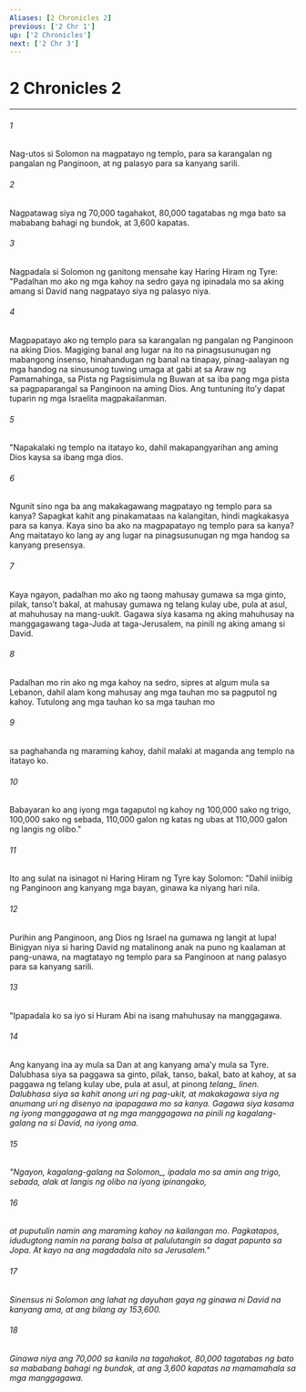 ```yaml
---
Aliases: [2 Chronicles 2]
previous: ['2 Chr 1']
up: ['2 Chronicles']
next: ['2 Chr 3']
---
```

# 2 Chronicles 2

***






















###### 1 










Nag-utos si Solomon na magpatayo ng templo, para sa karangalan ng pangalan ng Panginoon, at ng palasyo para sa kanyang sarili. 





















###### 2 










Nagpatawag siya ng 70,000 tagahakot, 80,000 tagatabas ng mga bato sa mababang bahagi ng bundok, at 3,600 kapatas. 





















###### 3 










Nagpadala si Solomon ng ganitong mensahe kay Haring Hiram ng Tyre: "Padalhan mo ako ng mga kahoy na sedro gaya ng ipinadala mo sa aking amang si David nang nagpatayo siya ng palasyo niya. 





















###### 4 










Magpapatayo ako ng templo para sa karangalan ng pangalan ng Panginoon na aking Dios. Magiging banal ang lugar na ito na pinagsusunugan ng mabangong insenso, hinahandugan ng banal na tinapay, pinag-aalayan ng mga handog na sinusunog tuwing umaga at gabi at sa Araw ng Pamamahinga, sa Pista ng Pagsisimula ng Buwan at sa iba pang mga pista sa pagpaparangal sa Panginoon na aming Dios. Ang tuntuning itoʼy dapat tuparin ng mga Israelita magpakailanman. 





















###### 5 










"Napakalaki ng templo na itatayo ko, dahil makapangyarihan ang aming Dios kaysa sa ibang mga dios. 





















###### 6 










Ngunit sino nga ba ang makakagawang magpatayo ng templo para sa kanya? Sapagkat kahit ang pinakamataas na kalangitan, hindi magkakasya para sa kanya. Kaya sino ba ako na magpapatayo ng templo para sa kanya? Ang maitatayo ko lang ay ang lugar na pinagsusunugan ng mga handog sa kanyang presensya. 





















###### 7 










Kaya ngayon, padalhan mo ako ng taong mahusay gumawa sa mga ginto, pilak, tansoʼt bakal, at mahusay gumawa ng telang kulay ube, pula at asul, at mahuhusay na mang-uukit. Gagawa siya kasama ng aking mahuhusay na manggagawang taga-Juda at taga-Jerusalem, na pinili ng aking amang si David. 





















###### 8 










Padalhan mo rin ako ng mga kahoy na sedro, sipres at algum mula sa Lebanon, dahil alam kong mahusay ang mga tauhan mo sa pagputol ng kahoy. Tutulong ang mga tauhan ko sa mga tauhan mo 





















###### 9 










sa paghahanda ng maraming kahoy, dahil malaki at maganda ang templo na itatayo ko. 





















###### 10 










Babayaran ko ang iyong mga tagaputol ng kahoy ng 100,000 sako ng trigo, 100,000 sako ng sebada, 110,000 galon ng katas ng ubas at 110,000 galon ng langis ng olibo." 





















###### 11 










Ito ang sulat na isinagot ni Haring Hiram ng Tyre kay Solomon: "Dahil iniibig ng Panginoon ang kanyang mga bayan, ginawa ka niyang hari nila. 





















###### 12 










Purihin ang Panginoon, ang Dios ng Israel na gumawa ng langit at lupa! Binigyan niya si haring David ng matalinong anak na puno ng kaalaman at pang-unawa, na magtatayo ng templo para sa Panginoon at nang palasyo para sa kanyang sarili. 





















###### 13 










"Ipapadala ko sa iyo si Huram Abi na isang mahuhusay na manggagawa. 





















###### 14 










Ang kanyang ina ay mula sa Dan at ang kanyang amaʼy mula sa Tyre. Dalubhasa siya sa paggawa sa ginto, pilak, tanso, bakal, bato at kahoy, at sa paggawa ng telang kulay ube, pula at asul, at pinong <i class="trans-change">telang_ linen. Dalubhasa siya sa kahit anong uri ng pag-ukit, at makakagawa siya ng anumang uri ng disenyo na ipapagawa mo sa kanya. Gagawa siya kasama ng iyong manggagawa at ng mga manggagawa na pinili ng kagalang-galang na si David, na iyong ama. 





















###### 15 










"Ngayon, kagalang-galang <i class="trans-change">na Solomon_, ipadala mo sa amin ang trigo, sebada, alak at langis ng olibo na iyong ipinangako, 





















###### 16 










at puputulin namin ang maraming kahoy na kailangan mo. Pagkatapos, idudugtong namin na parang balsa at palulutangin sa dagat papunta sa Jopa. At kayo na ang magdadala nito sa Jerusalem." 





















###### 17 










Sinensus ni Solomon ang lahat ng dayuhan gaya ng ginawa ni David na kanyang ama, at ang bilang ay 153,600. 





















###### 18 










Ginawa niya ang 70,000 sa kanila na tagahakot, 80,000 tagatabas ng bato sa mababang bahagi ng bundok, at ang 3,600 kapatas na mamamahala sa mga manggagawa.
